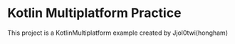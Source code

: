 # Kotlin Multiplatform Practice
This project is a KotlinMultiplatform example created by Jjol0twi(hongham)
